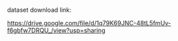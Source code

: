 dataset download link: 

https://drive.google.com/file/d/1q79K69JNC-48tL5fmUv-f6gbfw7DRQU_/view?usp=sharing